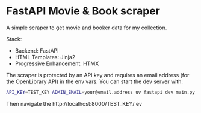 # FastAPI Movie & Book scraper

A simple scraper to get movie and booker data for my collection.

Stack:
- Backend: FastAPI
- HTML Templates: Jinja2
- Progressive Enhancement: HTMX

The scraper is protected by an API key and requires an email address (for the
OpenLibrary API) in the env vars. You can start the dev server with:
```bash
API_KEY=TEST_KEY ADMIN_EMAIL=your@email.address uv fastapi dev main.py
```

Then navigate the http://localhost:8000/TEST_KEY/
ev
```